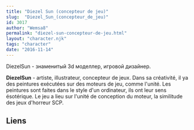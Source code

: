 ```yaml
---
title: "Diezel Sun (concepteur de jeu)"
slug:  "Diezel_Sun_(concepteur_de_jeu)"
id: 3017
author: "Wemsa8"
permalink: "diezel-sun-concepteur-de-jeu.html"
layout: "character.njk"
tags: "character"
date: "2016-11-14"
---
```


DiezelSun - знаменитый 3d моделлер, игровой дизайнер.

**DiezelSun** - artiste, illustrateur, concepteur de jeux. Dans sa
créativité, il ya des peintures exécutées sur des moteurs de jeu, comme
l'unité. Les peintures sont faites dans le style d'un ordinateur, ils
ont leur sens ésotérique. Le jeu a lieu sur l'unité de conception du
moteur, la similitude des jeux d'horreur SCP.

## Liens
